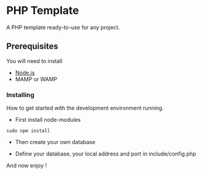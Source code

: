 # PHP Template

A PHP template ready-to-use for any project.

## Prerequisites

You will need to install
* [Node.js](https://nodejs.org/en/download/)
* MAMP or WAMP


### Installing

How to get started with the development environment running.

* First install node-modules

```
sudo npm install
```

* Then create your own database

* Define your database, your local address and port in include/config.php


And now enjoy !
